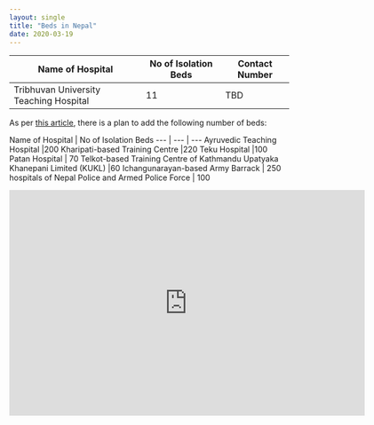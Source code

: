 ```yaml
---
layout: single
title: "Beds in Nepal"
date: 2020-03-19
---
```



Name of Hospital | No of Isolation Beds | Contact Number
--- | --- | ---
Tribhuvan University Teaching Hospital |11 | TBD

As per [this article](https://www.spotlightnepal.com/2020/03/17/nepal-add-120-icu-beds-1000-beds-isolation-wards-treat-coronavirus-patients/), there is a plan to add the following number of beds:

Name of Hospital | No of Isolation Beds
--- | --- | ---
 Ayruvedic Teaching Hospital |200 
 Kharipati-based Training Centre |220 
 Teku Hospital |100 
 Patan Hospital | 70
 Telkot-based Training Centre of Kathmandu Upatyaka Khanepani Limited (KUKL) |60
 Ichangunarayan-based Army Barrack | 250
 hospitals of Nepal Police and Armed Police Force | 100



 <iframe src="https://docs.google.com/forms/d/e/1FAIpQLSfGpDaqV2_r-SwCaWVuB_7rYvtN0aB6y5f0CILo7rPyNJx-KA/viewform?embedded=true" width="640" height="407" frameborder="0" marginheight="0" marginwidth="0">Loading…</iframe>
